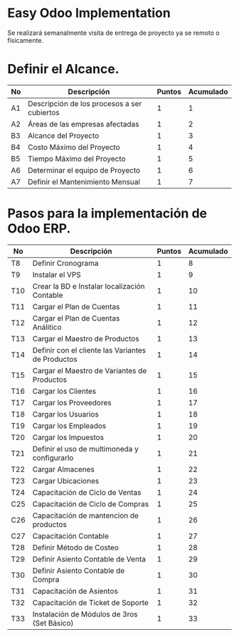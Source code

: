 
# Easy Odoo Implementation
Se realizará semanalmente visita de entrega de proyecto ya se remoto o físicamente.

# Definir el Alcance.
No | Descripción | Puntos | Acumulado
--- | --- | --- | ---
A1 | Descripción de los procesos a ser cubiertos | 1 | 1 |
A2 | Áreas de las empresas afectadas | 1 | 2 |
B3 | Alcance del Proyecto  | 1 | 3 |
B4 | Costo Máximo del Proyecto | 1 | 4 |
B5 | Tiempo Máximo del Proyecto | 1 | 5 |
A6 | Determinar el equipo de Proyecto | 1 | 6 |
A7 | Definir el Mantenimiento Mensual | 1 | 7 |

# Pasos para la implementación de Odoo ERP.

No | Descripción | Puntos | Acumulado
--- | --- | --- | ---
T8 | Definir Cronograma | 1 | 8 |
T9 | Instalar el VPS | 1 | 9 |
T10 | Crear la BD e Instalar localización Contable | 1 | 10 |
T11 | Cargar el Plan de Cuentas | 1 | 11 |
T12 | Cargar el Plan de Cuentas Análitico | 1 | 12 |
T13 | Cargar el Maestro de Productos | 1 | 13 |
T14 | Definir con el cliente las Variantes de Productos | 1 | 14 |
T15 | Cargar el Maestro de Variantes de Productos | 1 | 15 |
T16 | Cargar los Clientes | 1 | 16 |
T17 | Cargar los Proveedores | 1 | 17 |
T18 | Cargar los Usuarios | 1 | 18 |
T19 | Cargar los Empleados | 1 | 19 |
T20 | Cargar los Impuestos | 1 | 20 |
T21 | Definir el uso de multimoneda y configurarlo | 1 | 21 |
T22 | Cargar Almacenes | 1 | 22 |
T23 | Cargar Ubicaciones | 1 | 23 |
T24 | Capacitación de Ciclo de Ventas| 1 | 24 |
C25 | Capacitación de Ciclo de Compras| 1 | 25 |
C26 | Capacitación de mantencion de productos| 1 | 26 |
C27 | Capacitación Contable | 1 | 27 |
T28 | Definir Método de Costeo | 1 | 28 |
T29 | Definir Asiento Contable de Venta | 1 | 29 |
T30 | Definir Asiento Contable de Compra | 1 | 30 |
T31 | Capacitación de Asientos | 1 | 31 |
T32 | Capacitación de Ticket de Soporte | 1 | 32 |
T33 | Instalación de Módulos de 3ros (Set Básico) | 1 | 33 |
